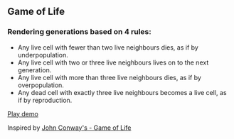 ## Game of Life

### Rendering generations based on 4 rules:
- Any live cell with fewer than two live neighbours dies, as if by underpopulation.
- Any live cell with two or three live neighbours lives on to the next generation.
- Any live cell with more than three live neighbours dies, as if by overpopulation.
- Any dead cell with exactly three live neighbours becomes a live cell, as if by reproduction.

[Play demo](https://game-of-life-jc.vercel.app/#22.24,23.23,23.25,24.23,24.25,25.22,25.26,)

Inspired by [John Conway's - Game of Life](https://en.wikipedia.org/wiki/Conway%27s_Game_of_Life)
